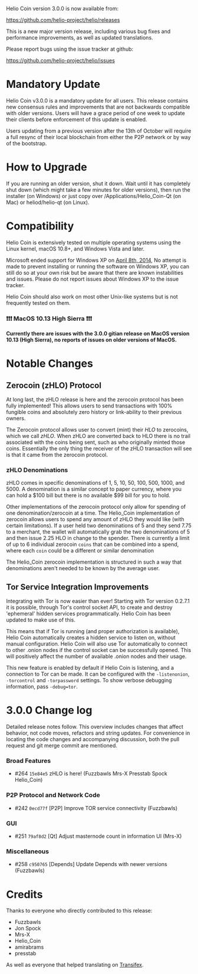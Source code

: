 Helio Coin version 3.0.0 is now available from:

  <https://github.com/helio-project/helio/releases>

This is a new major version release, including various bug fixes and
performance improvements, as well as updated translations.

Please report bugs using the issue tracker at github:

  <https://github.com/helio-project/helio/issues>

Mandatory Update
==============

Helio Coin v3.0.0 is a mandatory update for all users. This release contains new consensus rules and improvements that are not backwards compatible with older versions. Users will have a grace period of one week to update their clients before enforcement of this update is enabled.

Users updating from a previous version after the 13th of October will require a full resync of their local blockchain from either the P2P network or by way of the bootstrap.

How to Upgrade
==============

If you are running an older version, shut it down. Wait until it has completely shut down (which might take a few minutes for older versions), then run the installer (on Windows) or just copy over /Applications/Helio_Coin-Qt (on Mac) or heliod/helio-qt (on Linux).

Compatibility
==============

Helio Coin is extensively tested on multiple operating systems using
the Linux kernel, macOS 10.8+, and Windows Vista and later.

Microsoft ended support for Windows XP on [April 8th, 2014](https://www.microsoft.com/en-us/WindowsForBusiness/end-of-xp-support),
No attempt is made to prevent installing or running the software on Windows XP, you
can still do so at your own risk but be aware that there are known instabilities and issues.
Please do not report issues about Windows XP to the issue tracker.

Helio Coin should also work on most other Unix-like systems but is not
frequently tested on them.

### :exclamation::exclamation::exclamation: MacOS 10.13 High Sierra :exclamation::exclamation::exclamation:

**Currently there are issues with the 3.0.0 gitian release on MacOS version 10.13 (High Sierra), no reports of issues on older versions of MacOS.**


Notable Changes
===============

Zerocoin (zHLO) Protocol
---------------------

At long last, the zHLO release is here and the zerocoin protocol has been fully implemented! This allows users to send transactions with 100% fungible coins and absolutely zero history or link-ability to their previous owners.

The Zerocoin protocol allows user to convert (mint) their *HLO* to zerocoins, which we call *zHLO*. When zHLO are converted back to HLO there is no trail associated with the coins being sent, such as who originally minted those coins. Essentially the only thing the receiver of the zHLO transaction will see is that it came from the zerocoin protocol.

### zHLO Denominations
zHLO comes in specific denominations of 1, 5, 10, 50, 100, 500, 1000, and 5000. A denomination is a similar concept to paper currency, where you can hold a $100 bill but there is no available $99 bill for you to hold.

Other implementations of the zerocoin protocol only allow for spending of one denomination/zerocoin at a time. The Helio_Coin implementation of zerocoin allows users to spend any amount of zHLO they would like (with certain limitations). If a user held two denominations of 5 and they send 7.75 to a merchant, the wallet will automatically grab the two denominations of 5 and then issue 2.25 HLO in change to the spender. There is currently a limit of up to 6 individual zerocoin `coins` that can be combined into a spend, where each `coin` could be a different or similar denomination

The Helio_Coin zerocoin implementation is structured in such a way that denominations aren't needed to be known by the average user.


Tor Service Integration Improvements
---------------------

Integrating with Tor is now easier than ever! Starting with Tor version 0.2.7.1 it is possible, through Tor's control socket API, to create and destroy 'ephemeral' hidden services programmatically. Helio Coin has been updated to make use of this.

This means that if Tor is running (and proper authorization is available), Helio Coin automatically creates a hidden service to listen on, without manual configuration. Helio Coin will also use Tor automatically to connect to other .onion nodes if the control socket can be successfully opened. This will positively affect the number of available .onion nodes and their usage.

This new feature is enabled by default if Helio Coin is listening, and a connection to Tor can be made. It can be configured with the `-listenonion`, `-torcontrol` and `-torpassword` settings. To show verbose debugging information, pass `-debug=tor`.

3.0.0 Change log
=================

Detailed release notes follow. This overview includes changes that affect
behavior, not code moves, refactors and string updates. For convenience in locating
the code changes and accompanying discussion, both the pull request and
git merge commit are mentioned.

### Broad Features
- #264 `15e84e5` zHLO is here! (Fuzzbawls Mrs-X Presstab Spock Helio_Coin)

### P2P Protocol and Network Code
- #242 `0ecd77f` [P2P] Improve TOR service connectivity (Fuzzbawls)

### GUI
- #251 `79af8d2` [Qt] Adjust masternode count in information UI (Mrs-X)

### Miscellaneous
- #258 `c950765` [Depends] Update Depends with newer versions (Fuzzbawls)

Credits
=======

Thanks to everyone who directly contributed to this release:
- Fuzzbawls
- Jon Spock
- Mrs-X
- Helio_Coin
- amirabrams
- presstab

As well as everyone that helped translating on [Transifex](https://www.transifex.com/projects/p/helio-project-translations/).
